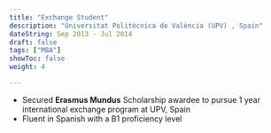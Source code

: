 ```yaml
---
title: "Exchange Student"
description: "Universitat Politècnica de València (UPV) , Spain"
dateString: Sep 2013 - Jul 2014
draft: false
tags: ["MBA"]
showToc: false
weight: 4

--- 
```

- Secured **Erasmus Mundus** Scholarship awardee to pursue 1 year international exchange program at UPV, Spain
- Fluent in Spanish with a B1 proficiency level

